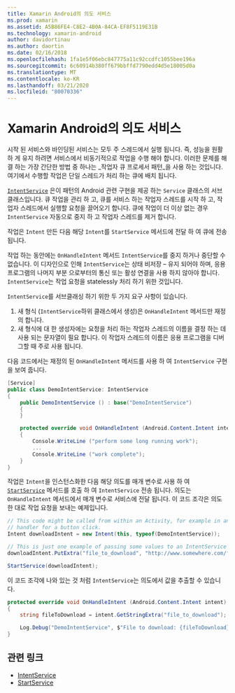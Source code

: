 ```yaml
---
title: Xamarin Android의 의도 서비스
ms.prod: xamarin
ms.assetid: A5B86FE4-C8E2-4B0A-84CA-EF8F5119E31B
ms.technology: xamarin-android
author: davidortinau
ms.author: daortin
ms.date: 02/16/2018
ms.openlocfilehash: 1fa1e5f06ebc847775a11c92ccdfc1055bee196a
ms.sourcegitcommit: 6c60914b380ff679bbffd7790edd4d5e18005d0a
ms.translationtype: MT
ms.contentlocale: ko-KR
ms.lasthandoff: 03/21/2020
ms.locfileid: "80070336"
---
```

# <a name="intent-services-in-xamarinandroid"></a>Xamarin Android의 의도 서비스

시작 된 서비스와 바인딩된 서비스는 모두 주 스레드에서 실행 됩니다. 즉, 성능을 원활 하 게 유지 하려면 서비스에서 비동기적으로 작업을 수행 해야 합니다. 이러한 문제를 해결 하는 가장 간단한 방법 중 하나는 _작업자 큐 프로세서 패턴_을 사용 하는 것입니다. 여기에서 수행할 작업은 단일 스레드가 처리 하는 큐에 배치 됩니다.

[`IntentService`](xref:Android.App.IntentService) 은이 패턴의 Android 관련 구현을 제공 하는 `Service` 클래스의 서브 클래스입니다. 큐 작업을 관리 하 고, 큐를 서비스 하는 작업자 스레드를 시작 하 고, 작업자 스레드에서 실행할 요청을 끌어오기 합니다. 큐에 작업이 더 이상 없는 경우 `IntentService` 자동으로 중지 하 고 작업자 스레드를 제거 합니다.

작업은 `Intent` 만든 다음 해당 `Intent`를 `StartService` 메서드에 전달 하 여 큐에 전송 됩니다.

작업 하는 동안에는 `OnHandleIntent` 메서드 `IntentService`를 중지 하거나 중단할 수 없습니다. 이 디자인으로 인해 `IntentService`는 상태 비저장 &ndash; 유지 되어야 하며, 응용 프로그램의 나머지 부분 으로부터의 통신 또는 활성 연결을 사용 하지 않아야 합니다. `IntentService`는 작업 요청을 statelessly 처리 하기 위한 것입니다.

`IntentService`를 서브클래싱 하기 위한 두 가지 요구 사항이 있습니다.

1. 새 형식 (`IntentService`하위 클래스에서 생성)은 `OnHandleIntent` 메서드만 재정의 합니다.
2. 새 형식에 대 한 생성자에는 요청을 처리 하는 작업자 스레드의 이름을 결정 하는 데 사용 되는 문자열이 필요 합니다. 이 작업자 스레드의 이름은 응용 프로그램을 디버그할 때 주로 사용 됩니다.

다음 코드에서는 재정의 된 `OnHandleIntent` 메서드를 사용 하 여 `IntentService` 구현을 보여 줍니다.

```csharp
[Service]
public class DemoIntentService: IntentService
{
    public DemoIntentService () : base("DemoIntentService")
    {
    }

    protected override void OnHandleIntent (Android.Content.Intent intent)
    {
        Console.WriteLine ("perform some long running work");
        ...
        Console.WriteLine ("work complete");
    }
}
```

작업은 `Intent`을 인스턴스화한 다음 해당 의도를 매개 변수로 사용 하 여 [`StartService`](xref:Android.Content.Context.StartService*) 메서드를 호출 하 여 `IntentService` 전송 됩니다. 의도는 `OnHandleIntent` 메서드에서 매개 변수로 서비스에 전달 됩니다. 이 코드 조각은 의도 한 대로 작업 요청을 보내는 예제입니다. 

```csharp
// This code might be called from within an Activity, for example in an event
// handler for a button click.
Intent downloadIntent = new Intent(this, typeof(DemoIntentService));

// This is just one example of passing some values to an IntentService via the Intent:
downloadIntent.PutExtra("file_to_download", "http://www.somewhere.com/file/to/download.zip");

StartService(downloadIntent);
```

이 코드 조각에 나와 있는 것 처럼 `IntentService`는 의도에서 값을 추출할 수 있습니다.  

```csharp
protected override void OnHandleIntent (Android.Content.Intent intent)
{
    string fileToDownload = intent.GetStringExtra("file_to_download");

    Log.Debug("DemoIntentService", $"File to download: {fileToDownload}.");
}
```

## <a name="related-links"></a>관련 링크

- [IntentService](xref:Android.App.IntentService)
- [StartService](xref:Android.Content.Context.StartService*)
